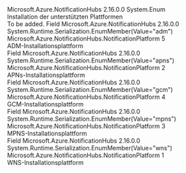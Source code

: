 <Type Name="NotificationPlatform" FullName="Microsoft.Azure.NotificationHubs.NotificationPlatform">
  <TypeSignature Language="C#" Value="public enum NotificationPlatform" />
  <TypeSignature Language="ILAsm" Value=".class public auto ansi sealed NotificationPlatform extends System.Enum" />
  <TypeSignature Language="DocId" Value="T:Microsoft.Azure.NotificationHubs.NotificationPlatform" />
  <TypeSignature Language="VB.NET" Value="Public Enum NotificationPlatform" />
  <TypeSignature Language="F#" Value="type NotificationPlatform = " />
  <AssemblyInfo>
    <AssemblyName>Microsoft.Azure.NotificationHubs</AssemblyName>
    <AssemblyVersion>2.16.0.0</AssemblyVersion>
  </AssemblyInfo>
  <Base>
    <BaseTypeName>System.Enum</BaseTypeName>
  </Base>
  <Docs>
    <summary>
            Installation der unterstützten Plattformen
            </summary>
    <remarks>To be added.</remarks>
  </Docs>
  <Members>
    <Member MemberName="Adm">
      <MemberSignature Language="C#" Value="Adm" />
      <MemberSignature Language="ILAsm" Value=".field public static literal valuetype Microsoft.Azure.NotificationHubs.NotificationPlatform Adm = int32(5)" />
      <MemberSignature Language="DocId" Value="F:Microsoft.Azure.NotificationHubs.NotificationPlatform.Adm" />
      <MemberSignature Language="VB.NET" Value="Adm" />
      <MemberSignature Language="F#" Value="Adm = 5" Usage="Microsoft.Azure.NotificationHubs.NotificationPlatform.Adm" />
      <MemberType>Field</MemberType>
      <AssemblyInfo>
        <AssemblyName>Microsoft.Azure.NotificationHubs</AssemblyName>
        <AssemblyVersion>2.16.0.0</AssemblyVersion>
      </AssemblyInfo>
      <Attributes>
        <Attribute>
          <AttributeName>System.Runtime.Serialization.EnumMember(Value="adm")</AttributeName>
        </Attribute>
      </Attributes>
      <ReturnValue>
        <ReturnType>Microsoft.Azure.NotificationHubs.NotificationPlatform</ReturnType>
      </ReturnValue>
      <MemberValue>5</MemberValue>
      <Docs>
        <summary>
            ADM-Installationsplattform
            </summary>
      </Docs>
    </Member>
    <Member MemberName="Apns">
      <MemberSignature Language="C#" Value="Apns" />
      <MemberSignature Language="ILAsm" Value=".field public static literal valuetype Microsoft.Azure.NotificationHubs.NotificationPlatform Apns = int32(2)" />
      <MemberSignature Language="DocId" Value="F:Microsoft.Azure.NotificationHubs.NotificationPlatform.Apns" />
      <MemberSignature Language="VB.NET" Value="Apns" />
      <MemberSignature Language="F#" Value="Apns = 2" Usage="Microsoft.Azure.NotificationHubs.NotificationPlatform.Apns" />
      <MemberType>Field</MemberType>
      <AssemblyInfo>
        <AssemblyName>Microsoft.Azure.NotificationHubs</AssemblyName>
        <AssemblyVersion>2.16.0.0</AssemblyVersion>
      </AssemblyInfo>
      <Attributes>
        <Attribute>
          <AttributeName>System.Runtime.Serialization.EnumMember(Value="apns")</AttributeName>
        </Attribute>
      </Attributes>
      <ReturnValue>
        <ReturnType>Microsoft.Azure.NotificationHubs.NotificationPlatform</ReturnType>
      </ReturnValue>
      <MemberValue>2</MemberValue>
      <Docs>
        <summary>
            APNs-Installationsplattform
            </summary>
      </Docs>
    </Member>
    <Member MemberName="Gcm">
      <MemberSignature Language="C#" Value="Gcm" />
      <MemberSignature Language="ILAsm" Value=".field public static literal valuetype Microsoft.Azure.NotificationHubs.NotificationPlatform Gcm = int32(4)" />
      <MemberSignature Language="DocId" Value="F:Microsoft.Azure.NotificationHubs.NotificationPlatform.Gcm" />
      <MemberSignature Language="VB.NET" Value="Gcm" />
      <MemberSignature Language="F#" Value="Gcm = 4" Usage="Microsoft.Azure.NotificationHubs.NotificationPlatform.Gcm" />
      <MemberType>Field</MemberType>
      <AssemblyInfo>
        <AssemblyName>Microsoft.Azure.NotificationHubs</AssemblyName>
        <AssemblyVersion>2.16.0.0</AssemblyVersion>
      </AssemblyInfo>
      <Attributes>
        <Attribute>
          <AttributeName>System.Runtime.Serialization.EnumMember(Value="gcm")</AttributeName>
        </Attribute>
      </Attributes>
      <ReturnValue>
        <ReturnType>Microsoft.Azure.NotificationHubs.NotificationPlatform</ReturnType>
      </ReturnValue>
      <MemberValue>4</MemberValue>
      <Docs>
        <summary>
            GCM-Installationsplattform
            </summary>
      </Docs>
    </Member>
    <Member MemberName="Mpns">
      <MemberSignature Language="C#" Value="Mpns" />
      <MemberSignature Language="ILAsm" Value=".field public static literal valuetype Microsoft.Azure.NotificationHubs.NotificationPlatform Mpns = int32(3)" />
      <MemberSignature Language="DocId" Value="F:Microsoft.Azure.NotificationHubs.NotificationPlatform.Mpns" />
      <MemberSignature Language="VB.NET" Value="Mpns" />
      <MemberSignature Language="F#" Value="Mpns = 3" Usage="Microsoft.Azure.NotificationHubs.NotificationPlatform.Mpns" />
      <MemberType>Field</MemberType>
      <AssemblyInfo>
        <AssemblyName>Microsoft.Azure.NotificationHubs</AssemblyName>
        <AssemblyVersion>2.16.0.0</AssemblyVersion>
      </AssemblyInfo>
      <Attributes>
        <Attribute>
          <AttributeName>System.Runtime.Serialization.EnumMember(Value="mpns")</AttributeName>
        </Attribute>
      </Attributes>
      <ReturnValue>
        <ReturnType>Microsoft.Azure.NotificationHubs.NotificationPlatform</ReturnType>
      </ReturnValue>
      <MemberValue>3</MemberValue>
      <Docs>
        <summary>
            MPNS-Installationsplattform
            </summary>
      </Docs>
    </Member>
    <Member MemberName="Wns">
      <MemberSignature Language="C#" Value="Wns" />
      <MemberSignature Language="ILAsm" Value=".field public static literal valuetype Microsoft.Azure.NotificationHubs.NotificationPlatform Wns = int32(1)" />
      <MemberSignature Language="DocId" Value="F:Microsoft.Azure.NotificationHubs.NotificationPlatform.Wns" />
      <MemberSignature Language="VB.NET" Value="Wns" />
      <MemberSignature Language="F#" Value="Wns = 1" Usage="Microsoft.Azure.NotificationHubs.NotificationPlatform.Wns" />
      <MemberType>Field</MemberType>
      <AssemblyInfo>
        <AssemblyName>Microsoft.Azure.NotificationHubs</AssemblyName>
        <AssemblyVersion>2.16.0.0</AssemblyVersion>
      </AssemblyInfo>
      <Attributes>
        <Attribute>
          <AttributeName>System.Runtime.Serialization.EnumMember(Value="wns")</AttributeName>
        </Attribute>
      </Attributes>
      <ReturnValue>
        <ReturnType>Microsoft.Azure.NotificationHubs.NotificationPlatform</ReturnType>
      </ReturnValue>
      <MemberValue>1</MemberValue>
      <Docs>
        <summary>
            WNS-Installationsplattform
            </summary>
      </Docs>
    </Member>
  </Members>
</Type>